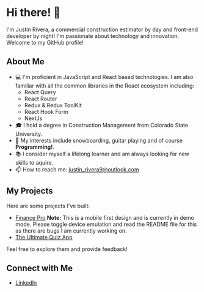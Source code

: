 # Hi there! 👋
I'm Justin Rivera, a commercial construction estimator by day and front-end developer by night! I'm passionate about technology and innovation. Welcome to my GitHub profile!

## About Me
- 💻 I'm proficient in JavaScript and React based technologies. I am also familiar with all the common libraries in the React ecosystem including:
    - React Query
    - React Router
    - Redux & Redux ToolKit
    - React Hook Form
    - NextJs
- 🎓 I hold a degree in Construction Management from Colorado State University.
- 🌟 My interests include snowboarding, guitar playing and of course **Programming!**.
- 📚 I consider myself a lifelong learner and am always looking for new skills to aquire.
- 📫 How to reach me: justin_rivera9@outlook.com

## My Projects
Here are some projects I've built:

- [Finance Pro](https://finance-pro-demo.netlify.app/) **Note:** This is a mobile first design and is currently in demo mode. Please toggle device emulation and read the README file for this as there are bugs I am currently working on.
- [The Ultimate Quiz App](https://ultimate-quiz-app.netlify.app/)

Feel free to explore them and provide feedback!

## Connect with Me
- [LinkedIn](https://www.linkedin.com/in/justinrivera9/)
